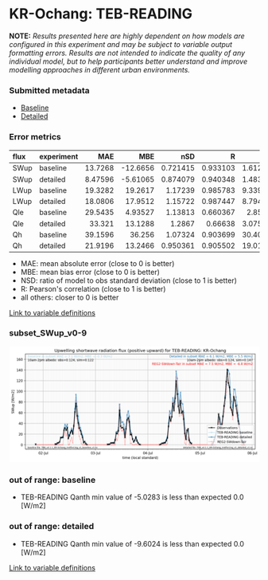 # KR-Ochang: TEB-READING

**NOTE:** *Results presented here are highly dependent on how models are configured in this experiment and may be subject to variable output formatting errors. Results are not intended to indicate the quality of any individual model, but to help participants better understand and improve modelling approaches in different urban environments.*

### Submitted metadata

- [Baseline](TEB-READING_KR-Ochang_baseline_attrs.md)
- [Detailed](TEB-READING_KR-Ochang_detailed_attrs.md)

### Error metrics

| flux   | experiment   |      MAE |       MBE |      nSD |        R |      5th |     95th |    RMSE |    cRMSE |     AMBE |     1-nSD |       1-R |   nSkewness |   nKurtosis |   Overlap |
|:-------|:-------------|---------:|----------:|---------:|---------:|---------:|---------:|--------:|---------:|---------:|----------:|----------:|------------:|------------:|----------:|
| SWup   | baseline     | 13.7268  | -12.6656  | 0.721415 | 0.933103 |  1.61258 | 33.3195  | 23.7514 | 0.41729  | 12.6656  | 0.278586  | 0.0668975 |    0.449428 |    1.0086   | 0.128207  |
| SWup   | detailed     |  8.47596 |  -5.61065 | 0.874079 | 0.940348 |  1.48314 |  9.23478 | 17.607  | 0.346608 |  5.61065 | 0.125922  | 0.0596519 |    0.42532  |    1.08407  | 0.0709252 |
| LWup   | baseline     | 19.3282  |  19.2617  | 1.17239  | 0.985783 |  9.33924 | 52.4189  | 24.9957 | 0.25111  | 19.2617  | 0.172391  | 0.0142174 |    4.63567  |    0.347951 | 0.0957788 |
| LWup   | detailed     | 18.0806  |  17.9512  | 1.15722  | 0.987447 |  8.79438 | 47.1452  | 23.2087 | 0.231883 | 17.9512  | 0.157214  | 0.012553  |    3.95483  |    0.271234 | 0.0964225 |
| Qle    | baseline     | 29.5435  |   4.93527 | 1.13813  | 0.660367 |  2.8503  | 36.4458  | 49.4941 | 0.890043 |  4.93527 | 0.138133  | 0.339633  |    0.220798 |    0.666891 | 0.267782  |
| Qle    | detailed     | 33.321   |  13.1288  | 1.2867   | 0.66638  |  3.07599 | 58.6454  | 55.2495 | 0.969917 | 13.1288  | 0.286703  | 0.33362   |    0.332221 |    0.822444 | 0.326495  |
| Qh     | baseline     | 39.1596  |  36.256   | 1.07324  | 0.903699 | 30.4094  | 46.8855  | 47.6391 | 0.460515 | 36.256   | 0.0732445 | 0.0963014 |    0.197747 |    0.530255 | 0.595363  |
| Qh     | detailed     | 21.9196  |  13.2466  | 0.950361 | 0.905502 | 19.0179  | 10.1245  | 31.5498 | 0.426707 | 13.2466  | 0.0496384 | 0.0944984 |    0.115835 |    0.396862 | 0.433344  |

 - MAE: mean absolute error (close to 0 is better)
 - MBE: mean bias error (close to 0 is better)
 - NSD: ratio of model to obs standard deviation (close to 1 is better)
 - R: Pearson's correlation (close to 1 is better)
 - all others: closer to 0 is better

[Link to variable definitions](../modelattrs/variable_definitions.md)

### <a name="subset_swup_v0-9"></a>subset_SWup_v0-9
[![TEB-READING_KR-Ochang_subset_SWup_v0-9.png](TEB-READING_KR-Ochang_subset_SWup_v0-9.png)](TEB-READING_KR-Ochang_subset_SWup_v0-9.png)

### out of range: baseline

 - TEB-READING Qanth min value of -5.0283 is less than expected 0.0 [W/m2]

### out of range: detailed

 - TEB-READING Qanth min value of -9.6024 is less than expected 0.0 [W/m2]


[Link to variable definitions](../modelattrs/variable_definitions.md)

